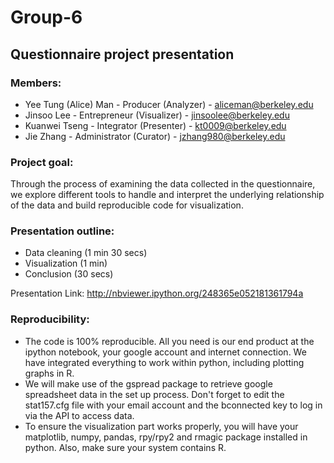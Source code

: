 Group-6
==========================

Questionnaire project presentation
----------------------------------

### Members:
* Yee Tung (Alice) Man - Producer (Analyzer) - aliceman@berkeley.edu
* Jinsoo Lee - Entrepreneur (Visualizer) - jinsoolee@berkeley.edu
* Kuanwei Tseng - Integrator (Presenter) - kt0009@berkeley.edu
* Jie Zhang - Administrator (Curator) - jzhang980@berkeley.edu


### Project goal:
Through the process of examining the data collected in the questionnaire, 
we explore different tools to handle and interpret the underlying relationship of the data and
build reproducible code for visualization.

### Presentation outline:
* Data cleaning (1 min 30 secs)
* Visualization (1 min)
* Conclusion (30 secs)

Presentation Link:
http://nbviewer.ipython.org/248365e052181361794a

### Reproducibility: 
* The code is 100% reproducible. All you need is our end product at the ipython notebook, your google account and internet connection. We have integrated everything to work within python, including plotting graphs in R.
* We will make use of the gspread package to retrieve google spreadsheet data in the set up process. Don't forget to edit the stat157.cfg file with your email account and the bconnected key to log in via the API to access data.
* To ensure the visualization part works properly, you will have your matplotlib, numpy, pandas, rpy/rpy2 and rmagic package installed in python. Also, make sure your system contains R.



